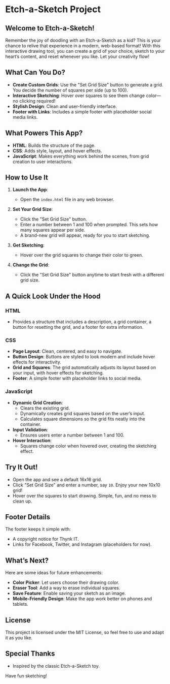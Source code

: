 # Etch-a-Sketch Project

## Welcome to Etch-a-Sketch!
Remember the joy of doodling with an Etch-a-Sketch as a kid? This is your chance to relive that experience in a modern, web-based format! With this interactive drawing tool, you can create a grid of your choice, sketch to your heart’s content, and reset whenever you like. Let your creativity flow!

## What Can You Do?
- **Create Custom Grids**: Use the "Set Grid Size" button to generate a grid. You decide the number of squares per side (up to 100).
- **Interactive Sketching**: Hover over squares to see them change color—no clicking required!
- **Stylish Design**: Clean and user-friendly interface.
- **Footer with Links**: Includes a simple footer with placeholder social media links.

## What Powers This App?
- **HTML**: Builds the structure of the page.
- **CSS**: Adds style, layout, and hover effects.
- **JavaScript**: Makes everything work behind the scenes, from grid creation to user interactions.

## How to Use It
1. **Launch the App**:
   - Open the `index.html` file in any web browser.

2. **Set Your Grid Size**:
   - Click the "Set Grid Size" button.
   - Enter a number between 1 and 100 when prompted. This sets how many squares appear per side.
   - A brand-new grid will appear, ready for you to start sketching.

3. **Get Sketching**:
   - Hover over the grid squares to change their color to green.

4. **Change the Grid**:
   - Click the "Set Grid Size" button anytime to start fresh with a different grid size.

## A Quick Look Under the Hood
### HTML
- Provides a structure that includes a description, a grid container, a button for resetting the grid, and a footer for extra information.

### CSS
- **Page Layout**: Clean, centered, and easy to navigate.
- **Button Design**: Buttons are styled to look modern and include hover effects for interactivity.
- **Grid and Squares**: The grid automatically adjusts its layout based on your input, with hover effects for sketching.
- **Footer**: A simple footer with placeholder links to social media.

### JavaScript
- **Dynamic Grid Creation**:
  - Clears the existing grid.
  - Dynamically creates grid squares based on the user’s input.
  - Calculates square dimensions so the grid fits neatly into the container.
- **Input Validation**:
  - Ensures users enter a number between 1 and 100.
- **Hover Interaction**:
  - Squares change color when hovered over, creating the sketching effect.

## Try It Out!
- Open the app and see a default 16x16 grid.
- Click "Set Grid Size" and enter a number, say `10`. Enjoy your new 10x10 grid!
- Hover over the squares to start drawing. Simple, fun, and no mess to clean up.

## Footer Details
The footer keeps it simple with:
- A copyright notice for Thynk IT.
- Links for Facebook, Twitter, and Instagram (placeholders for now).

## What’s Next?
Here are some ideas for future enhancements:
- **Color Picker**: Let users choose their drawing color.
- **Eraser Tool**: Add a way to erase individual squares.
- **Save Feature**: Enable saving your sketch as an image.
- **Mobile-Friendly Design**: Make the app work better on phones and tablets.

## License
This project is licensed under the MIT License, so feel free to use and adapt it as you like.

## Special Thanks
- Inspired by the classic Etch-a-Sketch toy.

Have fun sketching!

